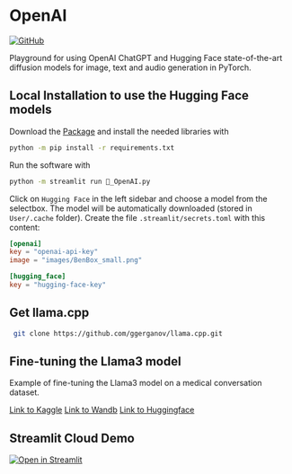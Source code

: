 # OpenAI

[![GitHub][github_badge]][github_link]

Playground for using OpenAI ChatGPT and Hugging Face state-of-the-art diffusion models for image, text and audio generation in PyTorch.

## Local Installation to use the Hugging Face models

Download the [Package](https://github.com/DrBenjamin/OpenAI/archive/refs/tags/v1.0.zip) and install the needed libraries with

```bash
python -m pip install -r requirements.txt
```

Run the software with

```bash
python -m streamlit run 🤖_OpenAI.py
```

Click on `Hugging Face` in the left sidebar and choose a model from the selectbox. The model will be automatically downloaded (stored in `User/.cache` folder). Create the file `.streamlit/secrets.toml` with this content:

```toml
[openai]
key = "openai-api-key"
image = "images/BenBox_small.png"

[hugging_face]
key = "hugging-face-key"
```

## Get llama.cpp

```bash
 git clone https://github.com/ggerganov/llama.cpp.git
```

## Fine-tuning the Llama3 model

Example of fine-tuning the Llama3 model on a medical conversation dataset.

[Link to Kaggle](https://www.kaggle.com/work/collections/14192615)
[Link to Wandb](https://wandb.ai/seriousbenentertainment/Fine-tune%20Llama%203%208B%20on%20Medical%20Dataset)
[Link to Huggingface](https://huggingface.co/DrBenjamin/llama-3-8b-chat-doctor/tree/main)

## Streamlit Cloud Demo

[![Open in Streamlit][share_badge]][share_link]

[github_badge]: https://badgen.net/badge/icon/GitHub?icon=github&color=black&label
[github_link]: https://github.com/DrBenjamin/OpenAI

[share_badge]: https://static.streamlit.io/badges/streamlit_badge_black_white.svg
[share_link]: https://ai-playground.streamlit.app/



